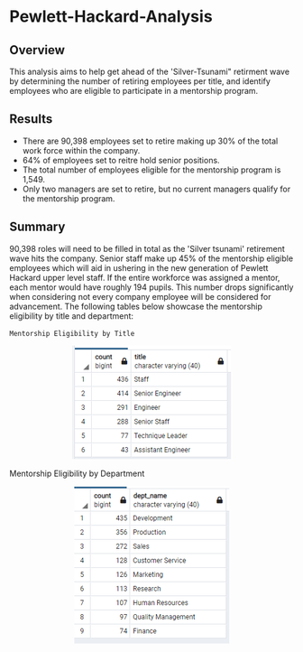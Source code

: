 # Pewlett-Hackard-Analysis

## Overview
This analysis aims to help get ahead of the 'Silver-Tsunami" retirment wave by determining the number of retiring employees per title, and identify employees who are eligible to participate in a mentorship program. 

## Results
- There are 90,398 employees set to retire making up 30% of the total work force within the company. 
- 64% of employees set to reitre hold senior positions. 
- The total number of employees eligible for the mentorship program is 1,549. 
- Only two managers are set to retire, but no current managers qualify for the mentorship program. 

## Summary 
90,398 roles will need to be filled in total as the 'Silver tsunami' retirement wave hits the company. Senior staff make up 45% of the mentorship eligible employees which will aid in ushering in the new generation of Pewlett Hackard upper level staff. If the entire workforce was assigned a mentor, each mentor would have roughly 194 pupils. This number drops significantly when considering not every company employee will be considered for advancement. The following tables below showcase the mentorship eligibility by title and department:

    Mentorship Eligibility by Title
<p align="center">
  <img src="mentorship_eligible_by_title.PNG">
</p>
    Mentorship Eligibility by Department
<p align="center">
  <img src="mentorship_eligible_by_department.PNG">
</p>
